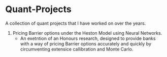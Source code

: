 # Quant-Projects
A collection of quant projects that I have worked on over the years.

1. Pricing Barrier options under the Heston Model using Neural Networks.
   - An exetntion of an Honours research, designed to provide banks with a way of pricing Barrier options accurately and quickly by circumventing extensice callibration and Monte Carlo.
